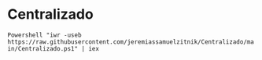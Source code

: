 # Centralizado
 `
Powershell "iwr -useb https://raw.githubusercontent.com/jeremiassamuelzitnik/Centralizado/main/Centralizado.ps1" | iex
 `
